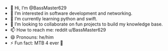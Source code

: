 - 👋 Hi, I’m @BassMaster629
- 👀 I’m interested in software development and networking.
- 🌱 I’m currently learning python and swift.
- 💞️ I’m looking to collaborate on fun projects to build my knowledge base.
- 📫 How to reach me: reddit u/BassMaster629
- 😄 Pronouns: he/him
- ⚡ Fun fact: MTB 4 ever 🤘
<!---
BassMaster629/BassMaster629 is a ✨ special ✨ repository because its `README.md` (this file) appears on your GitHub profile.
You can click the Preview link to take a look at your changes.
--->
